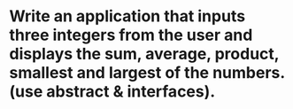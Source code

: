 # Write an application that inputs three integers from the user and displays the sum, average, product, smallest and largest of the numbers. (use abstract & interfaces).
